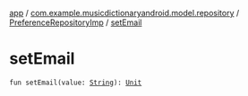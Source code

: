 [app](../../index.md) / [com.example.musicdictionaryandroid.model.repository](../index.md) / [PreferenceRepositoryImp](index.md) / [setEmail](./set-email.md)

# setEmail

`fun setEmail(value: `[`String`](https://kotlinlang.org/api/latest/jvm/stdlib/kotlin/-string/index.html)`): `[`Unit`](https://kotlinlang.org/api/latest/jvm/stdlib/kotlin/-unit/index.html)
